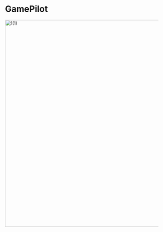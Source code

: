 # GamePilot
<img width="676" alt="1(1)" src="https://user-images.githubusercontent.com/123885099/235193731-d45d87ae-c27d-4327-9b16-b2e234e9f837.png">

